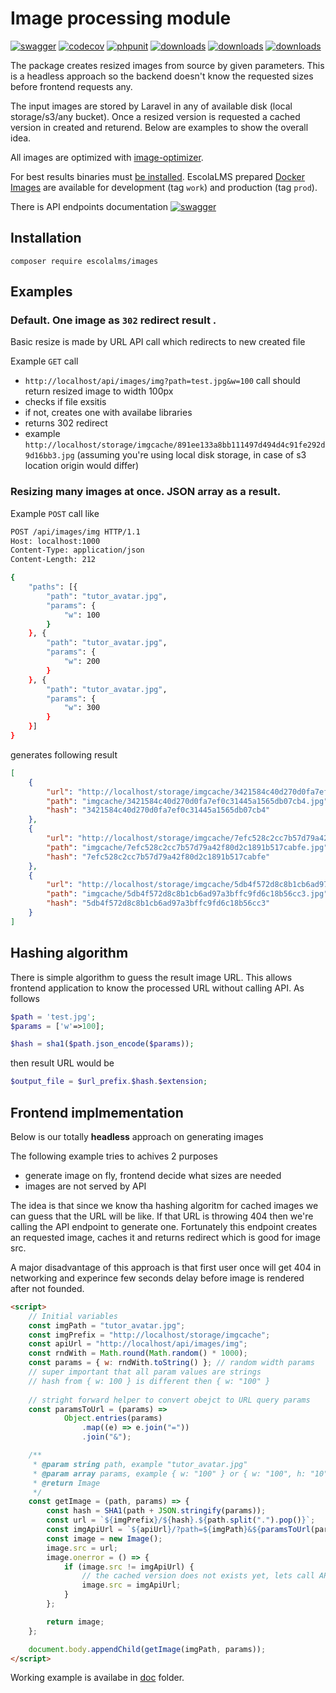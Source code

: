 # Image processing module

[![swagger](https://img.shields.io/badge/documentation-swagger-green)](https://escolalms.github.io/Images/)
[![codecov](https://codecov.io/gh/EscolaLMS/Images/branch/main/graph/badge.svg?token=NRAN4R8AGZ)](https://codecov.io/gh/EscolaLMS/Images)
[![phpunit](https://github.com/EscolaLMS/Images/actions/workflows/test.yml/badge.svg)](https://github.com/EscolaLMS/Courses/actions/workflows/test.yml)
[![downloads](https://img.shields.io/packagist/dt/escolalms/images)](https://packagist.org/packages/escolalms/images)
[![downloads](https://img.shields.io/packagist/v/escolalms/images)](https://packagist.org/packages/escolalms/images)
[![downloads](https://img.shields.io/packagist/l/escolalms/images)](https://packagist.org/packages/escolalms/images)

The package creates resized images from source by given parameters. This is a headless approach so the backend doesn't know the requested sizes before frontend requests any. 

The input images are stored by Laravel in any of available disk (local storage/s3/any bucket). Once a resized version is requested a cached version in created and returend. Below are examples to show the overall idea. 

All images are optimized with [image-optimizer](https://packagist.org/packages/spatie/image-optimizer).

For best results binaries must [be installed](https://github.com/spatie/image-optimizer#optimization-tools). EscolaLMS prepared [Docker Images](https://hub.docker.com/r/escolalms/php) are available for development (tag `work`) and production (tag `prod`).

There is API endpoints documentation [![swagger](https://img.shields.io/badge/documentation-swagger-green)](https://escolalms.github.io/Images/)

## Installation

`composer require escolalms/images`

## Examples

### Default. One image as `302` redirect result . 

Basic resize is made by URL API call which redirects to new created file 

Example `GET` call 

- `http://localhost/api/images/img?path=test.jpg&w=100` call should return resized image to width 100px
- checks if file exsitis 
- if not, creates one with availabe libraries 
- returns 302 redirect 
- example `http://localhost/storage/imgcache/891ee133a8bb111497d494d4c91fe292d9d16bb3.jpg` (assuming you're using local disk storage, in case of s3 location origin would differ)

### Resizing many images at once. JSON array as a result. 

Example `POST` call like 

```bash
POST /api/images/img HTTP/1.1
Host: localhost:1000
Content-Type: application/json
Content-Length: 212

{
	"paths": [{
		"path": "tutor_avatar.jpg",
		"params": {
			"w": 100
		}
	}, {
		"path": "tutor_avatar.jpg",
		"params": {
			"w": 200
		}
	}, {
		"path": "tutor_avatar.jpg",
		"params": {
			"w": 300
		}
	}]
} 
```

generates following result

```json
[
	{
		"url": "http://localhost/storage/imgcache/3421584c40d270d0fa7ef0c31445a1565db07cb4.jpg",
		"path": "imgcache/3421584c40d270d0fa7ef0c31445a1565db07cb4.jpg",
		"hash": "3421584c40d270d0fa7ef0c31445a1565db07cb4"
	},
	{
		"url": "http://localhost/storage/imgcache/7efc528c2cc7b57d79a42f80d2c1891b517cabfe.jpg",
		"path": "imgcache/7efc528c2cc7b57d79a42f80d2c1891b517cabfe.jpg",
		"hash": "7efc528c2cc7b57d79a42f80d2c1891b517cabfe"
	},
	{
		"url": "http://localhost/storage/imgcache/5db4f572d8c8b1cb6ad97a3bffc9fd6c18b56cc3.jpg",
		"path": "imgcache/5db4f572d8c8b1cb6ad97a3bffc9fd6c18b56cc3.jpg",
		"hash": "5db4f572d8c8b1cb6ad97a3bffc9fd6c18b56cc3"
	}
] 
```

## Hashing algorithm 

There is simple algorithm to guess the result image URL. This allows frontend application to know the processed URL without calling API. As follows 

```php 
$path = 'test.jpg';
$params = ['w'=>100];

$hash = sha1($path.json_encode($params));
```

then result URL would be  

```php
$output_file = $url_prefix.$hash.$extension;
```

## Frontend implmementation 

Below is our totally **headless** approach on generating images 

The following example tries to achives 2 purposes 
- generate image on fly, frontend decide what sizes are needed
- images are not served by API 

The idea is that since we know tha hashing algoritm for cached images we can guess that the URL will be like. 
If that URL is throwing 404 then we're calling the API endpoint to generate one. 
Fortunately this endpoint creates an requested image, caches it and returns redirect which is good for image src. 

A major disadvantage of this approach is that first user once will get 404 in networking and experince few seconds delay before image is rendered after not founded. 

```html
<script>
	// Initial variables 
	const imgPath = "tutor_avatar.jpg";
	const imgPrefix = "http://localhost/storage/imgcache";
	const apiUrl = "http://localhost/api/images/img";
	const rndWith = Math.round(Math.random() * 1000);
	const params = { w: rndWith.toString() }; // random width params
	// super important that all param values are strings 
	// hash from { w: 100 } is different then { w: "100" }
			
	// stright forward helper to convert obejct to URL query params 
	const paramsToUrl = (params) =>
			Object.entries(params)
				.map((e) => e.join("="))
				.join("&");

	/** 
	 * @param string path, example "tutor_avatar.jpg"
	 * @param array params, example { w: "100" } or { w: "100", h: "10" }
	 * @return Image 
	 */ 
	const getImage = (path, params) => {
		const hash = SHA1(path + JSON.stringify(params));
		const url = `${imgPrefix}/${hash}.${path.split(".").pop()}`;
		const imgApiUrl = `${apiUrl}/?path=${imgPath}&${paramsToUrl(params)}`;
		const image = new Image();
		image.src = url;
		image.onerror = () => {
			if (image.src != imgApiUrl) {
				// the cached version does not exists yet, lets call API to create one and redirect.
				image.src = imgApiUrl;
			}
		};

		return image;
	};

	document.body.appendChild(getImage(imgPath, params));
</script> 
```

Working example is availabe in [doc](doc) folder. 